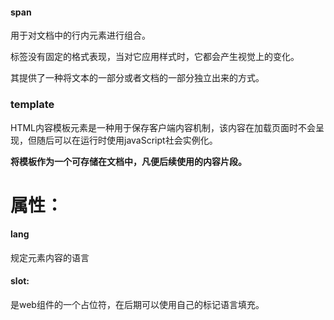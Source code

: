 #### span

用于对文档中的行内元素进行组合。

标签没有固定的格式表现，当对它应用样式时，它都会产生视觉上的变化。

其提供了一种将文本的一部分或者文档的一部分独立出来的方式。	









### template

HTML内容模板元素是一种用于保存客户端内容机制，该内容在加载页面时不会呈现，但随后可以在运行时使用javaScript社会实例化。

**将模板作为一个可存储在文档中，凡便后续使用的内容片段。**



# 属性：

#### lang

规定元素内容的语言



#### slot:

是web组件的一个占位符，在后期可以使用自己的标记语言填充。